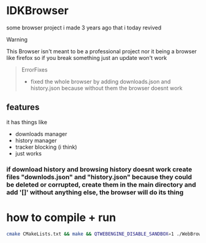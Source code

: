 # IDKBrowser
some browser project i made 3 years ago that i today revived


> [!WARNING]
> This Browser isn't meant to be a professional project nor it being a browser like firefox
> so if you break something just an update won't work


> ErrorFixes
> - fixed the whole browser by adding downloads.json and history.json because without them the browser doesnt work

## features
it has things like
- downloads manager
- history manager
- tracker blocking (i think)
- just works

### if download history and browsing history doesnt work create files "downlods.json" and "history.json" because they could be deleted or corrupted, create them in the main directory and add '[]' without anything else, the browser will do its thing

# how to compile + run

```sh
cmake CMakeLists.txt && make && QTWEBENGINE_DISABLE_SANDBOX=1 ./WebBrowser
```
